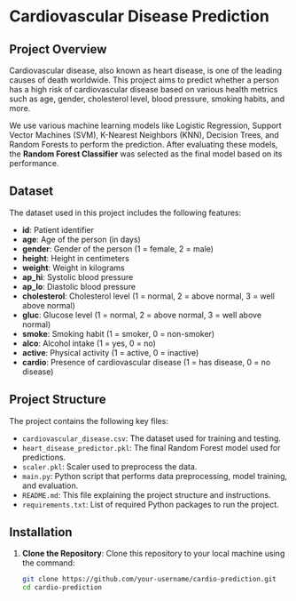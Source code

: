 # Cardiovascular Disease Prediction

## Project Overview

Cardiovascular disease, also known as heart disease, is one of the leading causes of death worldwide. This project aims to predict whether a person has a high risk of cardiovascular disease based on various health metrics such as age, gender, cholesterol level, blood pressure, smoking habits, and more.

We use various machine learning models like Logistic Regression, Support Vector Machines (SVM), K-Nearest Neighbors (KNN), Decision Trees, and Random Forests to perform the prediction. After evaluating these models, the **Random Forest Classifier** was selected as the final model based on its performance.

## Dataset

The dataset used in this project includes the following features:

- **id**: Patient identifier
- **age**: Age of the person (in days)
- **gender**: Gender of the person (1 = female, 2 = male)
- **height**: Height in centimeters
- **weight**: Weight in kilograms
- **ap_hi**: Systolic blood pressure
- **ap_lo**: Diastolic blood pressure
- **cholesterol**: Cholesterol level (1 = normal, 2 = above normal, 3 = well above normal)
- **gluc**: Glucose level (1 = normal, 2 = above normal, 3 = well above normal)
- **smoke**: Smoking habit (1 = smoker, 0 = non-smoker)
- **alco**: Alcohol intake (1 = yes, 0 = no)
- **active**: Physical activity (1 = active, 0 = inactive)
- **cardio**: Presence of cardiovascular disease (1 = has disease, 0 = no disease)

## Project Structure

The project contains the following key files:

- `cardiovascular_disease.csv`: The dataset used for training and testing.
- `heart_disease_predictor.pkl`: The final Random Forest model used for predictions.
- `scaler.pkl`: Scaler used to preprocess the data.
- `main.py`: Python script that performs data preprocessing, model training, and evaluation.
- `README.md`: This file explaining the project structure and instructions.
- `requirements.txt`: List of required Python packages to run the project.

## Installation

1. **Clone the Repository**:
   Clone this repository to your local machine using the command:
   ```bash
   git clone https://github.com/your-username/cardio-prediction.git
   cd cardio-prediction
